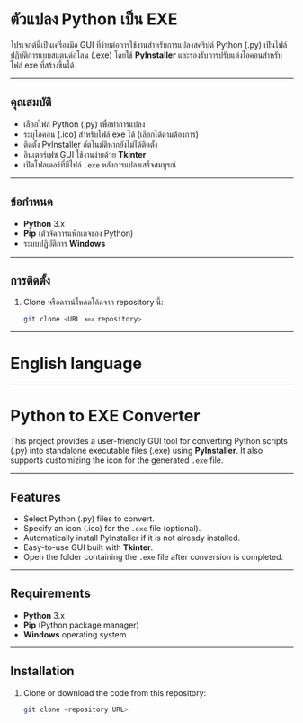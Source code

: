# ตัวแปลง Python เป็น EXE

โปรเจกต์นี้เป็นเครื่องมือ GUI ที่ง่ายต่อการใช้งานสำหรับการแปลงสคริปต์ Python (.py) เป็นไฟล์ปฏิบัติการแบบสแตนด์อโลน (.exe) โดยใช้ **PyInstaller** และรองรับการปรับแต่งไอคอนสำหรับไฟล์ exe ที่สร้างขึ้นได้

---

## คุณสมบัติ

- เลือกไฟล์ Python (.py) เพื่อทำการแปลง
- ระบุไอคอน (.ico) สำหรับไฟล์ exe ได้ (เลือกได้ตามต้องการ)
- ติดตั้ง PyInstaller อัตโนมัติหากยังไม่ได้ติดตั้ง
- อินเตอร์เฟซ GUI ใช้งานง่ายด้วย **Tkinter**
- เปิดโฟลเดอร์ที่มีไฟล์ `.exe` หลังการแปลงเสร็จสมบูรณ์

---

## ข้อกำหนด

- **Python** 3.x  
- **Pip** (ตัวจัดการแพ็กเกจของ Python)  
- ระบบปฏิบัติการ **Windows**

---

## การติดตั้ง

1. Clone หรือดาวน์โหลดโค้ดจาก repository นี้:
   ```bash
   git clone <URL ของ repository>
---

# English language

---

# Python to EXE Converter

This project provides a user-friendly GUI tool for converting Python scripts (.py) into standalone executable files (.exe) using **PyInstaller**. It also supports customizing the icon for the generated `.exe` file.

---

## Features

- Select Python (.py) files to convert.
- Specify an icon (.ico) for the `.exe` file (optional).
- Automatically install PyInstaller if it is not already installed.
- Easy-to-use GUI built with **Tkinter**.
- Open the folder containing the `.exe` file after conversion is completed.

---

## Requirements

- **Python** 3.x  
- **Pip** (Python package manager)  
- **Windows** operating system

---

## Installation

1. Clone or download the code from this repository:
   ```bash
   git clone <repository URL>
